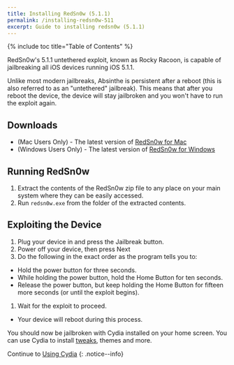 ```yaml
---
title: Installing RedSn0w (5.1.1)
permalink: /installing-redsn0w-511
excerpt: Guide to installing redsn0w (5.1.1)
---
```


{% include toc title="Table of Contents" %}

RedSn0w's 5.1.1 untethered exploit, known as Rocky Racoon, is capable of jailbreaking all iOS devices running iOS 5.1.1.

Unlike most modern jailbreaks, Absinthe is persistent after a reboot (this is also referred to as an "untethered" jailbreak). This means that after you reboot the device, the device will stay jailbroken and you won't have to run the exploit again.

## Downloads

- (Mac Users Only) - The latest version of [RedSn0w for Mac](https://sites.google.com/a/iphone-dev.com/files/home/redsn0w_mac_0.9.15b3.zip?attredirects=0&d=1)
- (Windows Users Only) - The latest version of [RedSn0w for Windows](https://sites.google.com/a/iphone-dev.com/files/home/redsn0w_win_0.9.15b3.zip?attredirects=0&d=1)

## Running RedSn0w

1. Extract the contents of the RedSn0w zip file to any place on your main system where they can be easily accessed.
1. Run `redsn0w.exe` from the folder of the extracted contents.

## Exploiting the Device

1. Plug your device in and press the Jailbreak button.
1. Power off your device, then press Next
1. Do the following in the exact order as the program tells you to:
  + Hold the power button for three seconds.
  + While holding the power button, hold the Home Button for ten seconds.
  + Release the power button, but keep holding the Home Button for fifteen more seconds (or until the exploit begins).
1. Wait for the exploit to proceed. 
  + Your device will reboot during this process.

You should now be jailbroken with Cydia installed on your home screen. You can use Cydia to install [tweaks](faq#tweaks), themes and more.

Continue to [Using Cydia](using-cydia)
{: .notice--info}
